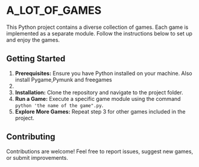 # A_LOT_OF_GAMES

This Python project contains a diverse collection of games. Each game is implemented as a separate module. Follow the instructions below to set up and enjoy the games.

## Getting Started

1. **Prerequisites:** Ensure you have Python installed on your machine. Also install Pygame,Pymunk and freegames
2. 
3. **Installation:** Clone the repository and navigate to the project folder.
4. **Run a Game:** Execute a specific game module using the command `python 'the name of the game".py`.
5. **Explore More Games:** Repeat step 3 for other games included in the project.

## Contributing

Contributions are welcome! Feel free to report issues, suggest new games, or submit improvements.


